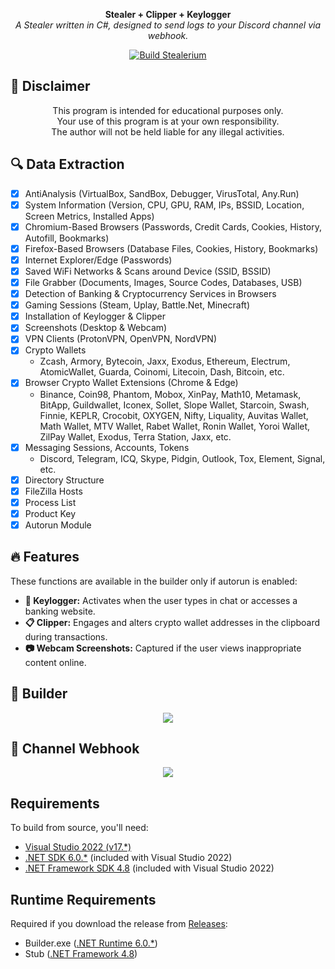 <p align="center">
  <strong>Stealer + Clipper + Keylogger</strong><br>
  <em>A Stealer written in C#, designed to send logs to your Discord channel via webhook.</em>
</p>

<p align="center">
  <a href="https://github.com/Stealerium/Stealerium/actions/workflows/dotnet.yml">
    <img src="https://github.com/Stealerium/Stealerium/actions/workflows/dotnet.yml/badge.svg" alt="Build Stealerium">
  </a>
</p>

## 🚧 Disclaimer

<p align="center">This program is intended for educational purposes only.<br>
Your use of this program is at your own responsibility.<br>
The author will not be held liable for any illegal activities.</p>

## 🔍 Data Extraction

- [x] AntiAnalysis (VirtualBox, SandBox, Debugger, VirusTotal, Any.Run)
- [x] System Information (Version, CPU, GPU, RAM, IPs, BSSID, Location, Screen Metrics, Installed Apps)
- [x] Chromium-Based Browsers (Passwords, Credit Cards, Cookies, History, Autofill, Bookmarks)
- [x] Firefox-Based Browsers (Database Files, Cookies, History, Bookmarks)
- [x] Internet Explorer/Edge (Passwords)
- [x] Saved WiFi Networks & Scans around Device (SSID, BSSID)
- [x] File Grabber (Documents, Images, Source Codes, Databases, USB)
- [x] Detection of Banking & Cryptocurrency Services in Browsers
- [x] Gaming Sessions (Steam, Uplay, Battle.Net, Minecraft)
- [x] Installation of Keylogger & Clipper
- [x] Screenshots (Desktop & Webcam)
- [x] VPN Clients (ProtonVPN, OpenVPN, NordVPN)
- [x] Crypto Wallets
  - Zcash, Armory, Bytecoin, Jaxx, Exodus, Ethereum, Electrum,
    AtomicWallet, Guarda, Coinomi, Litecoin, Dash, Bitcoin, etc.
- [x] Browser Crypto Wallet Extensions (Chrome & Edge)
  - Binance, Coin98, Phantom, Mobox, XinPay, Math10, Metamask, BitApp,
    Guildwallet, Iconex, Sollet, Slope Wallet, Starcoin, Swash, Finnie,
    KEPLR, Crocobit, OXYGEN, Nifty, Liquality, Auvitas Wallet, Math
    Wallet, MTV Wallet, Rabet Wallet, Ronin Wallet, Yoroi Wallet, ZilPay
    Wallet, Exodus, Terra Station, Jaxx, etc.
- [x] Messaging Sessions, Accounts, Tokens
  - Discord, Telegram, ICQ, Skype, Pidgin, Outlook, Tox, Element, Signal, etc.
- [x] Directory Structure
- [x] FileZilla Hosts
- [x] Process List
- [x] Product Key
- [x] Autorun Module

## 🔥 Features

These functions are available in the builder only if autorun is enabled:

- **🎹 Keylogger:** Activates when the user types in chat or accesses a banking website.
- **📋 Clipper:** Engages and alters crypto wallet addresses in the clipboard during transactions.
- **📷 Webcam Screenshots:** Captured if the user views inappropriate content online.

## 🔨 Builder

<p align="center">
  <img src="https://user-images.githubusercontent.com/73314940/165985151-6f74dd66-c9d8-4063-a3e2-fe80d4a4f34a.png">
</p>

## 📢 Channel Webhook

<p align="center">
  <img src="https://user-images.githubusercontent.com/73314940/165986700-8109a5ab-a1e1-4e50-8e91-90e72eb41af1.png">
</p>

## Requirements

To build from source, you'll need:

- [Visual Studio 2022 (v17.\*)](https://visualstudio.microsoft.com/vs/)
- [.NET SDK 6.0.\*](https://dotnet.microsoft.com/en-us/download/dotnet/6.0) (included with Visual Studio 2022)
- [.NET Framework SDK 4.8](https://dotnet.microsoft.com/en-us/download/dotnet-framework/net48) (included with Visual Studio 2022)

## Runtime Requirements

Required if you download the release from [Releases](https://github.com/Stealerium/Stealerium/releases):

- Builder.exe ([.NET Runtime 6.0.\*](https://dotnet.microsoft.com/en-us/download/dotnet/6.0))
- Stub ([.NET Framework 4.8](https://dotnet.microsoft.com/en-us/download/dotnet-framework/net48))
